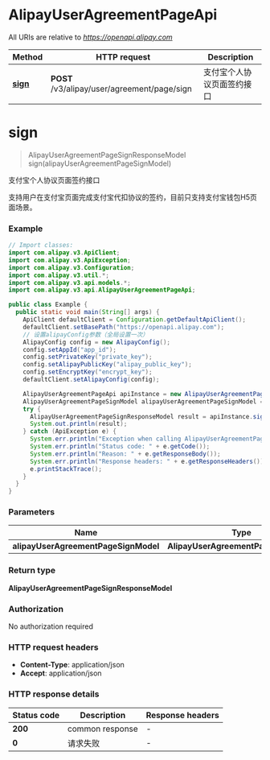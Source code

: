 # AlipayUserAgreementPageApi

All URIs are relative to *https://openapi.alipay.com*

| Method | HTTP request | Description |
|------------- | ------------- | -------------|
| [**sign**](AlipayUserAgreementPageApi.md#sign) | **POST** /v3/alipay/user/agreement/page/sign | 支付宝个人协议页面签约接口 |


<a name="sign"></a>
# **sign**
> AlipayUserAgreementPageSignResponseModel sign(alipayUserAgreementPageSignModel)

支付宝个人协议页面签约接口

支持用户在支付宝页面完成支付宝代扣协议的签约，目前只支持支付宝钱包H5页面场景。

### Example
```java
// Import classes:
import com.alipay.v3.ApiClient;
import com.alipay.v3.ApiException;
import com.alipay.v3.Configuration;
import com.alipay.v3.util.*;
import com.alipay.v3.api.models.*;
import com.alipay.v3.api.AlipayUserAgreementPageApi;

public class Example {
  public static void main(String[] args) {
    ApiClient defaultClient = Configuration.getDefaultApiClient();
    defaultClient.setBasePath("https://openapi.alipay.com");
    // 设置alipayConfig参数（全局设置一次）
    AlipayConfig config = new AlipayConfig();
    config.setAppId("app_id");
    config.setPrivateKey("private_key");
    config.setAlipayPublicKey("alipay_public_key");
    config.setEncryptKey("encrypt_key");
    defaultClient.setAlipayConfig(config);

    AlipayUserAgreementPageApi apiInstance = new AlipayUserAgreementPageApi(defaultClient);
    AlipayUserAgreementPageSignModel alipayUserAgreementPageSignModel = new AlipayUserAgreementPageSignModel(); // AlipayUserAgreementPageSignModel | 
    try {
      AlipayUserAgreementPageSignResponseModel result = apiInstance.sign(alipayUserAgreementPageSignModel);
      System.out.println(result);
    } catch (ApiException e) {
      System.err.println("Exception when calling AlipayUserAgreementPageApi#sign");
      System.err.println("Status code: " + e.getCode());
      System.err.println("Reason: " + e.getResponseBody());
      System.err.println("Response headers: " + e.getResponseHeaders());
      e.printStackTrace();
    }
  }
}
```

### Parameters

| Name | Type | Description  | Notes |
|------------- | ------------- | ------------- | -------------|
| **alipayUserAgreementPageSignModel** | **AlipayUserAgreementPageSignModel**|  | [optional] |

### Return type

**AlipayUserAgreementPageSignResponseModel**

### Authorization

No authorization required

### HTTP request headers

 - **Content-Type**: application/json
 - **Accept**: application/json

### HTTP response details
| Status code | Description | Response headers |
|-------------|-------------|------------------|
| **200** | common response |  -  |
| **0** | 请求失败 |  -  |

